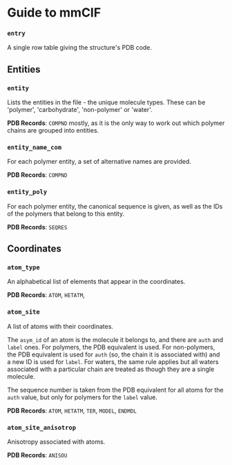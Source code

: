 # Guide to mmCIF

### `entry`

A single row table giving the structure's PDB code.

## Entities

### `entity`

Lists the entities in the file - the unique molecule types. These can be 'polymer', 'carbohydrate', 'non-polymer' or 'water'.

**PDB Records**: `COMPND` mostly, as it is the only way to work out which polymer chains are grouped into entities.

### `entity_name_com`

For each polymer entity, a set of alternative names are provided.

**PDB Records**: `COMPND`

### `entity_poly`

For each polymer entity, the canonical sequence is given, as well as the IDs of the polymers that belong to this entity.

**PDB Records**: `SEQRES`

## Coordinates

### `atom_type`

An alphabetical list of elements that appear in the coordinates.

**PDB Records**: `ATOM`, `HETATM`,

### `atom_site`

A list of atoms with their coordinates.

The `asym_id` of an atom is the molecule it belongs to, and there are `auth` and `label` ones. For polymers, the PDB equivalent is used. For non-polymers, the PDB equivalent is used for `auth` (so, the chain it is associated with) and a new ID is used for `label`. For waters, the same rule applies but all waters associated with a particular chain are treated as though they are a single molecule.

The sequence number is taken from the PDB equivalent for all atoms for the `auth` value, but only for polymers for the `label` value.

**PDB Records**: `ATOM`, `HETATM`, `TER`, `MODEL`, `ENDMDL`

### `atom_site_anisotrop`

Anisotropy associated with atoms.

**PDB Records**: `ANISOU`